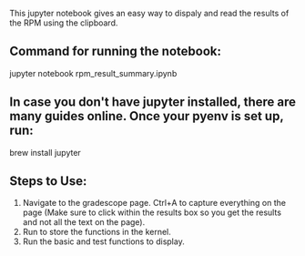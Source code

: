 This jupyter notebook gives an easy way to dispaly and read the results of the RPM using the clipboard.

## Command for running the notebook: <br />
jupyter notebook rpm_result_summary.ipynb

## In case you don't have jupyter installed, there are many guides online. Once your pyenv is set up, run: <br />
brew install jupyter

## Steps to Use:
1) Navigate to the gradescope page. Ctrl+A to capture everything on the page (Make sure to click within the results box so you get the results and not all the text on the page).
2) Run to store the functions in the kernel.
3) Run the basic and test functions to display.
